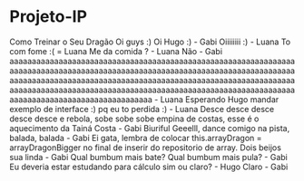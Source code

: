 ﻿# Projeto-IP
Como Treinar o Seu Dragão
Oi guys :)
Oi Hugo :) - Gabi 
Oiiiiiiii :) - Luana
To com fome :( = Luana
Me da comida ? - Luana
Não - Gabi
aaaaaaaaaaaaaaaaaaaaaaaaaaaaaaaaaaaaaaaaaaaaaaaaaaaaaaaaaaaaaaaaaaaaaaaaaaaaaaaaaaaaaaaaaaaaaaaaaaaaaaaaaaaaaaaaaaaaaaaaaaaaaaaaaaaaaaaaaaaaaaaaaaaaaaaaaaaaaaaaaaaaaaaaaaaaaaaaaaaaaaaaaaaaaaaaaaaaaaaaaaaaaaaaaaaaaaaaaaaaaaaaaaaaaaaaaaaaaaaaaaaaaaaaaaaaaaaaaaaaaaaaaaaaaaaaaaaaaaaaaaaaaaaa - Luana
Esperando Hugo mandar exemplo de interface :) pq eu to perdida :) - Luana 
Desce desce desce desce desce e rebola, sobe sobe sobe empina de costas, esse é o aquecimento da Tainá Costa - Gabi
Biuriful Geeelll, dance comigo na pista, balada, balada - Gabi
Ei gata, lembra de colocar this.arrayDragon = arrayDragonBigger no final de inserir do repositorio de array. Dois beijos sua linda - Gabi
Qual bumbum mais bate? Qual bumbum mais pula? - Gabi
Eu deveria estar estudando para cálculo sim ou claro? - Hugo
Claro - Gabi

